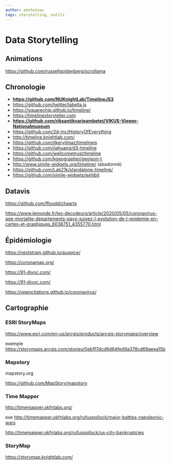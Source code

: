 ```yaml
---
author: emchateau
tags: storytelling, outils
---
```


# Data Storytelling

## Animations

https://github.com/russellgoldenberg/scrollama

## Chronologie

- **https://github.com/NUKnightLab/TimelineJS3**
- https://github.com/twitter/labella.js
- https://squarechip.github.io/timeline/
- https://timelinestoryteller.com
- **https://github.com/riksantikvarieambetet/VIKUS-Viewer-Nationalmuseum**
- https://github.com/2d-inc/HistoryOfEverything
- http://timeline.knightlab.com/
- https://github.com/ilkeryilmaz/timelinejs
- https://github.com/jiahuang/d3-timeline
- https://github.com/wellcometrust/timeline
- https://github.com/kgeographer/geojson-t
- http://www.simile-widgets.org/timeline/ (abadonné)
- https://github.com/Lab21k/standalone-timeline/
- https://github.com/simile-widgets/exhibit

## Datavis

https://github.com/ffoodd/chaarts

https://www.lemonde.fr/les-decodeurs/article/2020/05/05/coronavirus-age-mortalite-departements-pays-suivez-l-evolution-de-l-epidemie-en-cartes-et-graphiques_6038751_4355770.html

## Épidémiologie

https://nextstrain.github.io/auspice/

https://coronamap.org/

https://91-divoc.com/

https://91-divoc.com/

https://opencitations.github.io/coronavirus/

## Cartographie

### ESRI StoryMaps

https://www.esri.com/en-us/arcgis/products/arcgis-storymaps/overview

exemple https://storymaps.arcgis.com/stories/0eb1f7dcd6d64fed9a378cd69aeea15b

### Mapstory

mapstory.org

https://github.com/MapStory/mapstory

### Time Mapper

http://timemapper.okfnlabs.org/

exe http://timemapper.okfnlabs.org/rufuspollock/major-battles-napoleonic-wars

http://timemapper.okfnlabs.org/rufuspollock/us-city-bankruptcies

### StoryMap

https://storymap.knightlab.com/